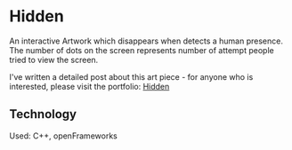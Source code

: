 # Hidden

An interactive Artwork which disappears when detects a human presence. The number of dots on the screen represents number of attempt people tried to view the screen.

I've written a detailed post about this art piece - for anyone who is interested, please visit the portfolio: [Hidden](https://withoutwax.me/blog/2018/2/4/hidden)

## Technology

Used: C++, openFrameworks
